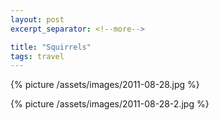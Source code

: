 ```yaml
---
layout: post
excerpt_separator: <!--more-->

title: "Squirrels"
tags: travel
---
```


{% picture /assets/images/2011-08-28.jpg %}

{% picture /assets/images/2011-08-28-2.jpg %}
<!--more-->